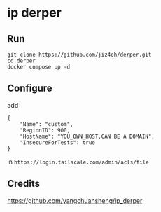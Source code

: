 # ip derper

## Run

```
git clone https://github.com/jiz4oh/derper.git
cd derper
docker compose up -d
```

## Configure

add

```
{
	"Name": "custom",
	"RegionID": 900,
	"HostName": "YOU_OWN_HOST,CAN BE A DOMAIN",
    "InsecureForTests": true
}
```

in `https://login.tailscale.com/admin/acls/file`

## Credits

https://github.com/yangchuansheng/ip_derper
